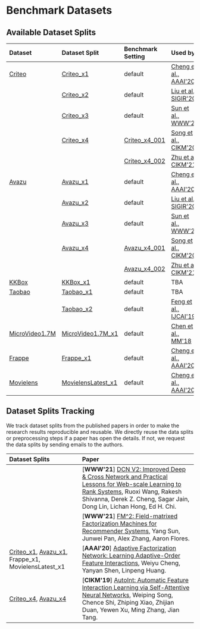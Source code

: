 # Benchmark Datasets


## Available Dataset Splits

| Dataset   | Dataset Split   | Benchmark Setting     |  Used by                           |
|:-----------|:--------------------|:------------------------|:---------------------------------------------|
| [Criteo](./datasets/Criteo)    | [Criteo_x1](./datasets/Criteo/README.md#Criteo_x1)          | default     |  [Cheng et al., AAAI'20](https://ojs.aaai.org/index.php/AAAI/article/view/5768)     |
|           | [Criteo_x2](./datasets/Criteo/README.md#Criteo_x2)          |  default        |  [Liu et al., SIGIR'20](https://dl.acm.org/doi/abs/10.1145/3397271.3401082)    |
|           | [Criteo_x3](./datasets/Criteo/README.md#Criteo_x3)          | default      |  [Sun et al., WWW'21](https://arxiv.org/abs/2102.12994)    |
|           | [Criteo_x4](./datasets/Criteo/README.md#Criteo_x4)          | [Criteo_x4_001](./datasets/Criteo/README.md#Criteo_x4_001)          |  [Song et al., CIKM'20](https://arxiv.org/abs/1810.11921)    |
|           |                    | [Criteo_x4_002](./datasets/Criteo/README.md#Criteo_x4_002)           | [Zhu et al., CIKM'21](https://arxiv.org/abs/2009.05794)   |
| [Avazu](./datasets/Avazu)     | [Avazu_x1](./datasets/Avazu/README.md#Avazu_x1)           | default        |  [Cheng et al., AAAI'20](https://ojs.aaai.org/index.php/AAAI/article/view/5768)   |
|           | [Avazu_x2](./datasets/Avazu/README.md#Avazu_x2)          | default        |  [Liu et al., SIGIR'20](https://dl.acm.org/doi/abs/10.1145/3397271.3401082)    |
|           | [Avazu_x3](./datasets/Avazu/README.md#Avazu_x3)           | default         |  [Sun et al., WWW'21](https://arxiv.org/abs/2102.12994)   |
|           | [Avazu_x4](./datasets/Avazu/README.md#Avazu_x4)           | [Avazu_x4_001](./datasets/Avazu/README.md#Avazu_x4_001)           |  [Song et al., CIKM'20](https://arxiv.org/abs/1810.11921)   |
|           |                    | [Avazu_x4_002](./datasets/Avazu/README.md#Avazu_x4_002)           | [Zhu et al., CIKM'21](https://arxiv.org/abs/2009.05794)    |
| [KKBox](./datasets/KKBox)     | [KKBox_x1](./datasets/KKBox/README.md#KKBox_x1)           | default        |  TBA  |
| [Taobao](./datasets/Taobao)    | [Taobao_x1](./datasets/Taobao/README.md#Taobao_x1)          | default        |  TBA  |
|     | [Taobao_x2](./datasets/Taobao/README.md#Taobao_x2)          | default       |  [Feng et al., IJCAI'19](https://arxiv.org/abs/1905.06482)  |
| [MicroVideo1.7M](./datasets/MicroVideo1.7M)    | [MicroVideo1.7M_x1](./datasets/MicroVideo1.7M/README.md#MicroVideo17M_x1)          |  default        | [Chen et al., MM'18](https://dl.acm.org/doi/abs/10.1145/3240508.3240617) |
| [Frappe](./datasets/Frappe)    | [Frappe_x1](./datasets/Frappe/README.md#Frappe_x1)          | default         |  [Cheng et al., AAAI'20](https://ojs.aaai.org/index.php/AAAI/article/view/5768) |
| [Movielens](./datasets/Movielens) | [MovielensLatest_x1](./datasets/Movielens/README.md#MovielensLatest_x1) | default | [Cheng et al., AAAI'20](https://ojs.aaai.org/index.php/AAAI/article/view/5768)  |


## Dataset Splits Tracking

We track dataset splits from the published papers in order to make the research results reproducible and reusable. We directly reuse the data splits or preprocessing steps if a paper has open the details. If not, we request the data splits by sending emails to the authors.


| Dataset Splits    |  Paper   |   
|:-----------|:--------------------|
|  | [**WWW'21**] [DCN V2: Improved Deep & Cross Network and Practical Lessons for Web-scale Learning to Rank Systems](https://arxiv.org/pdf/2008.13535.pdf), Ruoxi Wang, Rakesh Shivanna, Derek Z. Cheng, Sagar Jain, Dong Lin, Lichan Hong, Ed H. Chi.    |    
|   |  [**WWW'21**] [FM^2: Field-matrixed Factorization Machines for Recommender Systems](https://arxiv.org/abs/2102.12994v2), Yang Sun, Junwei Pan, Alex Zhang, Aaron Flores.    |   
|  [Criteo_x1](./Criteo/README.md#Criteo_x1), [Avazu_x1](./Avazu/README.md#Avazu_x1), Frappe_x1, MovielensLatest_x1     |  [**AAAI'20**] [Adaptive Factorization Network: Learning Adaptive-Order Feature Interactions](https://ojs.aaai.org/index.php/AAAI/article/view/5768), Weiyu Cheng, Yanyan Shen, Linpeng Huang.    |
 |  [Criteo_x4](./Criteo/README.md#Criteo_x4), [Avazu_x4](./Avazu/README.md#Avazu_x4) |  [**CIKM'19**] [AutoInt: Automatic Feature Interaction Learning via Self-Attentive Neural Networks](https://arxiv.org/abs/1810.11921), Weiping Song, Chence Shi, Zhiping Xiao, Zhijian Duan, Yewen Xu, Ming Zhang, Jian Tang.      |



